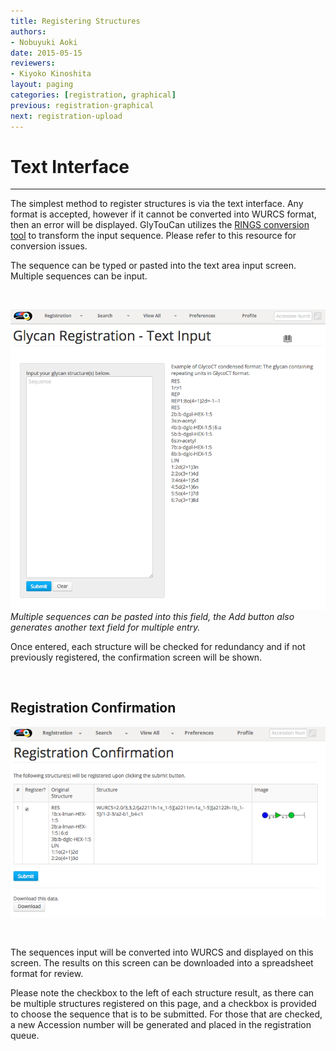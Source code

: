 ```yaml
---
title: Registering Structures
authors:
- Nobuyuki Aoki
date: 2015-05-15
reviewers:
- Kiyoko Kinoshita
layout: paging
categories: [registration, graphical]
previous: registration-graphical
next: registration-upload
---
```


# Text Interface
------------
The simplest method to register structures is via the text interface.  Any format is accepted, however if it cannot be converted into WURCS format, then an error will be displayed.  GlyTouCan utilizes the [RINGS conversion tool](http://rings.t.soka.ac.jp/cgi-bin/tools/utilities/convert/index.pl) to transform the input sequence.  Please refer to this resource for conversion issues.
  
The sequence can be typed or pasted into the text area input screen.  Multiple sequences can be input.

<br>

![Glytoucan Text Interface](/images/manual/registration-text.png)  
*Multiple sequences can be pasted into this field, the Add button also generates another text field for multiple entry.*

Once entered, each structure will be checked for redundancy and if not previously registered, the confirmation screen will be shown.

<br>

## Registration Confirmation

![Glytoucan Registration Confirmation](/images/manual/registration-result.png)

<br>

The sequences input will be converted into WURCS and displayed on this screen.  The results on this screen can be downloaded into a spreadsheet format for review.

Please note the checkbox to the left of each structure result, as there can be multiple structures registered on this page, and a checkbox is provided to choose the sequence that is to be submitted.  For those that are checked, a new Accession number will be generated and placed in the registration queue.
